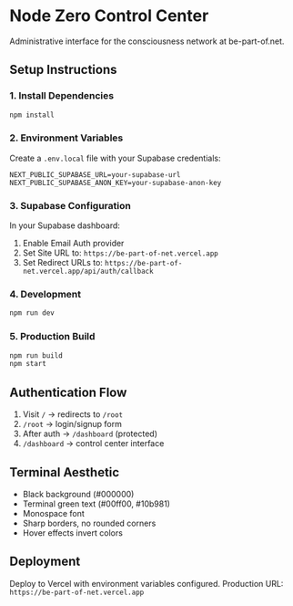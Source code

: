 # Node Zero Control Center

Administrative interface for the consciousness network at be-part-of.net.

## Setup Instructions

### 1. Install Dependencies
```bash
npm install
```

### 2. Environment Variables
Create a `.env.local` file with your Supabase credentials:
```env
NEXT_PUBLIC_SUPABASE_URL=your-supabase-url
NEXT_PUBLIC_SUPABASE_ANON_KEY=your-supabase-anon-key
```

### 3. Supabase Configuration
In your Supabase dashboard:
1. Enable Email Auth provider
2. Set Site URL to: `https://be-part-of-net.vercel.app`
3. Set Redirect URLs to: `https://be-part-of-net.vercel.app/api/auth/callback`

### 4. Development
```bash
npm run dev
```

### 5. Production Build
```bash
npm run build
npm start
```

## Authentication Flow

1. Visit `/` → redirects to `/root`
2. `/root` → login/signup form
3. After auth → `/dashboard` (protected)
4. `/dashboard` → control center interface

## Terminal Aesthetic

- Black background (#000000)
- Terminal green text (#00ff00, #10b981)
- Monospace font
- Sharp borders, no rounded corners
- Hover effects invert colors

## Deployment

Deploy to Vercel with environment variables configured.
Production URL: `https://be-part-of-net.vercel.app`